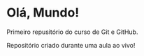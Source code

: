 # Olá, Mundo!
 Primeiro repusitório do curso de Git e GitHub.

 Repositório criado durante uma aula ao vivo!